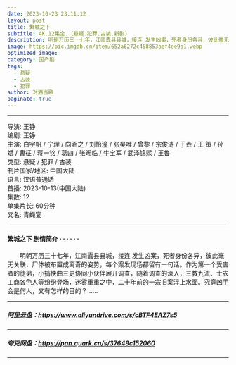 ```yaml
---
date: 2023-10-23 23:11:12
layout: post
title: 繁城之下
subtitle: 4K.12集全.（悬疑.犯罪.古装.新剧)
description: 明朝万历三十七年，江南蠹县县城，接连 发生凶案，死者身份各异，彼此毫无关联，尸体被布置成离奇的姿势，每个案发现场都留有一句话...
image: https://pic.imgdb.cn/item/652a6272c458853aef4ee9a1.webp
optimized_image: 
category: 国产剧
tags:
  - 悬疑
  - 古装
  - 犯罪
author: 对酒当歌
paginate: true
---
```


---

导演: 王铮  
编剧: 王铮  
主演: 白宇帆 / 宁理 / 向涵之 / 刘怡潼 / 张昊唯 / 曾黎 / 宗俊涛 / 于垚 / 王 策 / 孙斌 / 曹征 / 蒋一铭 / 葛四 / 张晞临 / 牛宝军 / 武泽锦熙 / 王鲁  
类型: 悬疑 / 犯罪 / 古装  
制片国家/地区: 中国大陆  
语言: 汉语普通话  
首播: 2023-10-13(中国大陆)  
集数: 12  
单集片长: 60分钟  
又名: 青蝇宴  

---

#### 繁城之下 剧情简介 · · · · · ·

　　明朝万历三十七年，江南蠹县县城，接连 发生凶案，死者身份各异，彼此毫无关联，尸体被布置成离奇的姿势，每个案发现场都留有一句话。作为第一个受害者的徒弟，小捕快曲三更协同小伙伴展开调查，随着调查的深入，三教九流、士农工商各色人等纷纷登场，迷雾重重之中，二十年前的一宗旧案浮上水面。究竟凶手会是何人，又有怎样的目的？……

---

##### 阿里云盘：<https://www.aliyundrive.com/s/cBTF4EAZ7s5>

---

##### 夸克网盘：<https://pan.quark.cn/s/37649c152060>

---
